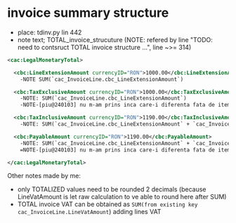 # invoice summary structure

* place: tdinv.py lin 442
* note text; TOTAL_invoice_strucuture (NOTE: refered by line "TODO: need  to contsruct TOTAL invoice structure ...", line ~>= 314)
                



```xml
<cac:LegalMonetaryTotal>

  <cbc:LineExtensionAmount currencyID="RON">1000.00</cbc:LineExtensionAmount>
    -NOTE SUM(`cac_InvoiceLine.cbc_LineExtensionAmount`)

  <cbc:TaxExclusiveAmount currencyID="RON">1000.00</cbc:TaxExclusiveAmount>
    -NOTE: SUM(`cac_InvoiceLine.cbc_LineExtensionAmount`)
    -NOTE-[piu@240103] nu m-am prins inca care-i diferenta fata de item anterior, pentru ca aici este totalul mare al facturii...

  <cbc:TaxInclusiveAmount currencyID="RON">1190.00</cbc:TaxInclusiveAmount>
    -NOTE: SUM(`cac_InvoiceLine.cbc_LineExtensionAmount` + `cac_InvoiceLine.LineVatAmount`)

  <cbc:PayableAmount currencyID="RON">1190.00</cbc:PayableAmount>
    -NOTE: SUM(`cac_InvoiceLine.cbc_LineExtensionAmount` + `cac_InvoiceLine.LineVatAmount`)
    =NOTE-[piu@240103] nu m-am prins inca care-i diferenta fata de item anterior, pentru ca aici este totalul mare al facturii...

</cac:LegalMonetaryTotal>

```



Other notes made by me:

- only TOTALIZED values need to be rounded 2 decimals (because LineVatAmount is let raw calculation to ve able to round here after SUM)
- TOTAL invoice VAT can be obtained as `SUM(from existing key cac_InvoiceLine.LineVatAmount`) adding lines VAT


